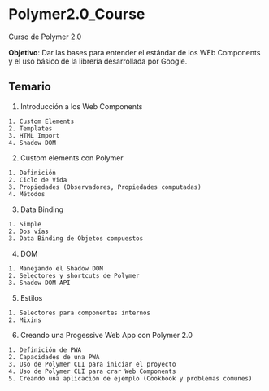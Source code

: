 # Polymer2.0_Course

Curso de Polymer 2.0

**Objetivo**: Dar las bases para entender el estándar de los WEb Components y el uso básico de la librería desarrollada por Google.

## Temario

  1. Introducción a los Web Components
  
    1. Custom Elements
    2. Templates
    3. HTML Import
    4. Shadow DOM
  
  2. Custom elements con Polymer
    
    1. Definición
    2. Ciclo de Vida
    3. Propiedades (Observadores, Propiedades computadas)
    4. Métodos
  
  3. Data Binding
    
    1. Simple
    2. Dos vías
    3. Data Binding de Objetos compuestos

  4. DOM
    
    1. Manejando el Shadow DOM
    2. Selectores y shortcuts de Polymer
    3. Shadow DOM API 

  5. Estilos
    
    1. Selectores para componentes internos
    2. Mixins

  6. Creando una Progessive Web App con Polymer 2.0
    
    1. Definición de PWA
    2. Capacidades de una PWA
    3. Uso de Polymer CLI para iniciar el proyecto
    4. Uso de Polymer CLI para crar Web Components
    5. Creando una aplicación de ejemplo (Cookbook y problemas comunes)
